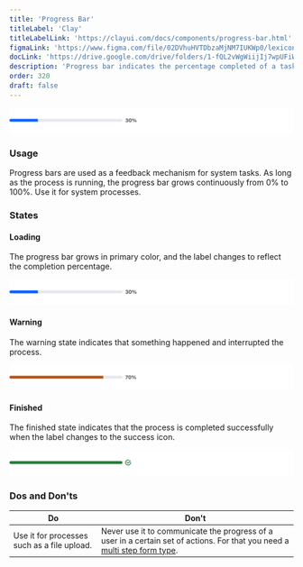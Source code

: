 ```yaml
---
title: 'Progress Bar'
titleLabel: 'Clay'
titleLabelLink: 'https://clayui.com/docs/components/progress-bar.html'
figmaLink: 'https://www.figma.com/file/02DVhuHVTDbzaMjNM7IUKWp0/lexicon?node-id=6033%3A3026'
docLink: 'https://drive.google.com/drive/folders/1-fQL2vWgWiijIj7wpUFiW3ffmT3zJru3?usp=sharing'
description: 'Progress bar indicates the percentage completed of a task.'
order: 320
draft: false
---
```


![indeterminate progress bar](./progress-bar-1.png)

### Usage

Progress bars are used as a feedback mechanism for system tasks. As long as the process is running, the progress bar grows continuously from 0% to 100%. Use it for system processes.

### States

#### Loading

The progress bar grows in primary color, and the label changes to reflect the completion percentage.

![indeterminate progress bar](./progress-bar-1.png)

#### Warning

The warning state indicates that something happened and interrupted the process.

![indeterminate progress bar](./progress-bar-2.png)

#### Finished

The finished state indicates that the process is completed successfully when the label changes to the success icon.

![indeterminate progress bar](./progress-bar-3.png)

### Dos and Don'ts

| Do                                          | Don't                                                                                                                                                 |
| ------------------------------------------- | ----------------------------------------------------------------------------------------------------------------------------------------------------- |
| Use it for processes such as a file upload. | Never use it to communicate the progress of a user in a certain set of actions. For that you need a [multi step form type](../forms/multi-step-form). |
